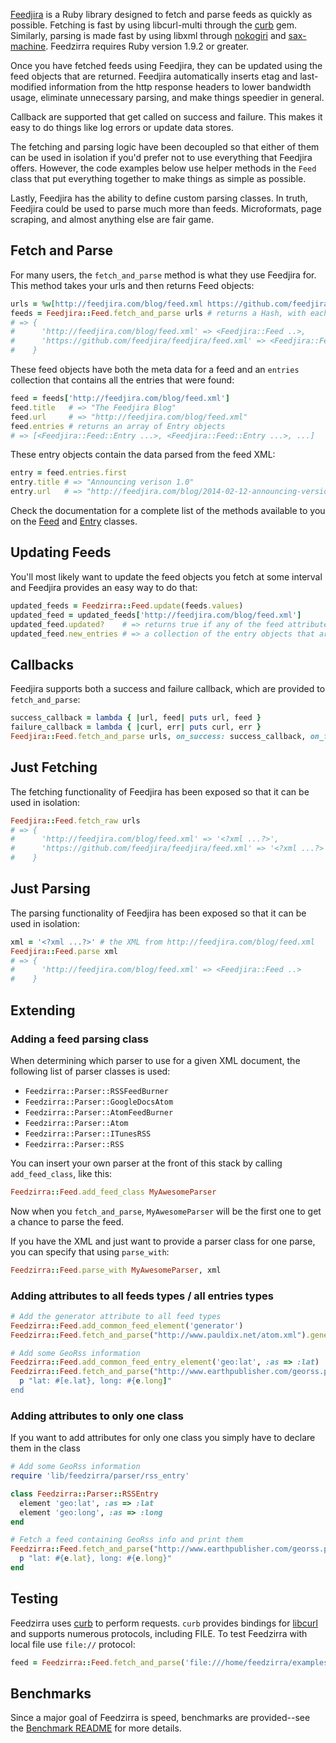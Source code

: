 [Feedjira][github] is a Ruby library designed to fetch and parse feeds as
quickly as possible. Fetching is fast by using libcurl-multi through the
[curb][] gem. Similarly, parsing is made fast by using libxml through
[nokogiri][] and [sax-machine][]. Feedzirra requires Ruby version 1.9.2 or
greater.

[github]: https://github.com/feedjira/feedjira
[curb]: https://github.com/taf2/curb
[nokogiri]: https://github.com/sparklemotion/nokogiri
[sax-machine]: https://github.com/pauldix/sax-machine

Once you have fetched feeds using Feedjira, they can be updated using the feed
objects that are returned. Feedjira automatically inserts etag and last-modified
information from the http response headers to lower bandwidth usage, eliminate
unnecessary parsing, and make things speedier in general.

Callback are supported that get called on success and failure. This makes it
easy to do things like log errors or update data stores.

The fetching and parsing logic have been decoupled so that either of them can be
used in isolation if you'd prefer not to use everything that Feedjira offers.
However, the code examples below use helper methods in the `Feed` class that put
everything together to make things as simple as possible.

Lastly, Feedjira has the ability to define custom parsing classes. In truth,
Feedjira could be used to parse much more than feeds. Microformats, page
scraping, and almost anything else are fair game.

## Fetch and Parse

For many users, the `fetch_and_parse` method is what they use Feedjira for. This
method takes your urls and then returns Feed objects:

```ruby
urls = %w[http://feedjira.com/blog/feed.xml https://github.com/feedjira/feedjira/feed.xml]
feeds = Feedjira::Feed.fetch_and_parse urls # returns a Hash, with each url having a Feedjira::Feed object
# => {
#      'http://feedjira.com/blog/feed.xml' => <Feedjira::Feed ..>,
#      'https://github.com/feedjira/feedjira/feed.xml' => <Feedjira::Feed ..>
#    }
```

These feed objects have both the meta data for a feed and an `entries`
collection that contains all the entries that were found:

```ruby
feed = feeds['http://feedjira.com/blog/feed.xml']
feed.title   # => "The Feedjira Blog"
feed.url     # => "http://feedjira.com/blog/feed.xml"
feed.entries # returns an array of Entry objects
# => [<Feedjira::Feed::Entry ...>, <Feedjira::Feed::Entry ...>, ...]
```

These entry objects contain the data parsed from the feed XML:

```ruby
entry = feed.entries.first
entry.title # => "Announcing verison 1.0"
entry.url   # => "http://feedjira.com/blog/2014-02-12-announcing-version-10.html"
```

Check the documentation for a complete list of the methods available to you on
the [Feed][feed] and [Entry][entry] classes.

[feed]: http://link/to/docs?
[entry]: http://link/to/docs?

## Updating Feeds

You'll most likely want to update the feed objects you fetch at some interval
and Feedjira provides an easy way to do that:

```ruby
updated_feeds = Feedzirra::Feed.update(feeds.values)
updated_feed = updated_feeds['http://feedjira.com/blog/feed.xml']
updated_feed.updated?    # => returns true if any of the feed attributes have changed
updated_feed.new_entries # => a collection of the entry objects that are newer than the latest in the feed before update
```

## Callbacks

Feedjira supports both a success and failure callback, which are provided to
`fetch_and_parse`:

```ruby
success_callback = lambda { |url, feed| puts url, feed }
failure_callback = lambda { |curl, err| puts curl, err }
Feedjira::Feed.fetch_and_parse urls, on_success: success_callback, on_failure: failure_callback
```

## Just Fetching

The fetching functionality of Feedjira has been exposed so that it can be used
in isolation:

```ruby
Feedjira::Feed.fetch_raw urls
# => {
#      'http://feedjira.com/blog/feed.xml' => '<?xml ...?>',
#      'https://github.com/feedjira/feedjira/feed.xml' => '<?xml ...?>'
#    }
```

## Just Parsing

The parsing functionality of Feedjira has been exposed so that it can be used in
isolation:

```ruby
xml = '<?xml ...?>' # the XML from http://feedjira.com/blog/feed.xml
Feedjira::Feed.parse xml
# => {
#      'http://feedjira.com/blog/feed.xml' => <Feedjira::Feed ..>
#    }
```

## Extending

### Adding a feed parsing class

When determining which parser to use for a given XML document, the following
list of parser classes is used:

* `Feedzirra::Parser::RSSFeedBurner`
* `Feedzirra::Parser::GoogleDocsAtom`
* `Feedzirra::Parser::AtomFeedBurner`
* `Feedzirra::Parser::Atom`
* `Feedzirra::Parser::ITunesRSS`
* `Feedzirra::Parser::RSS`

You can insert your own parser at the front of this stack by calling
`add_feed_class`, like this:

```ruby
Feedzirra::Feed.add_feed_class MyAwesomeParser
```

Now when you `fetch_and_parse`, `MyAwesomeParser` will be the first one to get a
chance to parse the feed.

If you have the XML and just want to provide a parser class for one parse, you
can specify that using `parse_with`:

```ruby
Feedzirra::Feed.parse_with MyAwesomeParser, xml
```

### Adding attributes to all feeds types / all entries types

```ruby
# Add the generator attribute to all feed types
Feedzirra::Feed.add_common_feed_element('generator')
Feedzirra::Feed.fetch_and_parse("http://www.pauldix.net/atom.xml").generator # => 'TypePad'

# Add some GeoRss information
Feedzirra::Feed.add_common_feed_entry_element('geo:lat', :as => :lat)
Feedzirra::Feed.fetch_and_parse("http://www.earthpublisher.com/georss.php").entries.each do |e|
  p "lat: #[e.lat}, long: #{e.long]"
end
```

### Adding attributes to only one class

If you want to add attributes for only one class you simply have to declare them
in the class

```ruby
# Add some GeoRss information
require 'lib/feedzirra/parser/rss_entry'

class Feedzirra::Parser::RSSEntry
  element 'geo:lat', :as => :lat
  element 'geo:long', :as => :long
end

# Fetch a feed containing GeoRss info and print them
Feedzirra::Feed.fetch_and_parse("http://www.earthpublisher.com/georss.php").entries.each do |e|
  p "lat: #{e.lat}, long: #{e.long}"
end
```

## Testing

Feedzirra uses [curb][] to perform requests. `curb` provides bindings for
[libcurl][] and supports numerous protocols, including FILE. To test Feedzirra
with local file use `file://` protocol:

[libcurl]: http://curl.haxx.se/libcurl/

```ruby
feed = Feedzirra::Feed.fetch_and_parse('file:///home/feedzirra/examples/feed.rss')
```

## Benchmarks

Since a major goal of Feedzirra is speed, benchmarks are provided--see the
[Benchmark README][benchmark_readme] for more details.

[benchmark_readme]: https://github.com/pauldix/feedzirra/blob/master/benchmarks/README.md
